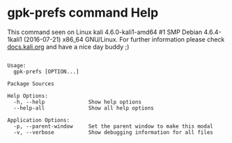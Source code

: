 # gpk-prefs command Help
 
 This command seen on Linux kali 4.6.0-kali1-amd64 #1 SMP Debian 4.6.4-1kali1 (2016-07-21) x86_64 GNU/Linux. For further information please check [docs.kali.org](docs.kali.org) and have a nice day buddy ;) 

~~~

Usage:
  gpk-prefs [OPTION...]

Package Sources

Help Options:
  -h, --help              Show help options
  --help-all              Show all help options

Application Options:
  -p, --parent-window     Set the parent window to make this modal
  -v, --verbose           Show debugging information for all files


~~~
